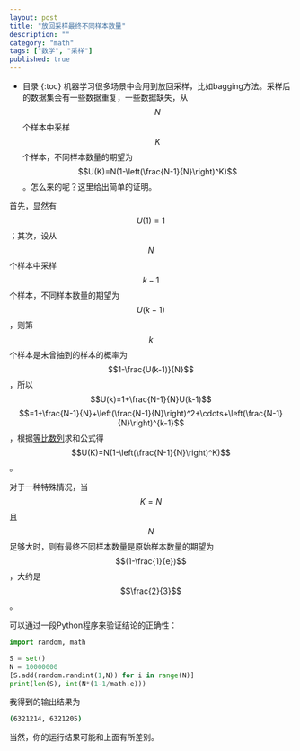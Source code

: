 ```yaml
---
layout: post
title: "放回采样最终不同样本数量"
description: ""
category: "math"
tags: ["数学", "采样"]
published: true
---
```


* 目录
{:toc}
机器学习很多场景中会用到放回采样，比如bagging方法。采样后的数据集会有一些数据重复，一些数据缺失，从$$N​$$个样本中采样$$K​$$个样本，不同样本数量的期望为$$U(K)=N(1-\left(\frac{N-1}{N}\right)^K)​$$。怎么来的呢？这里给出简单的证明。

首先，显然有$$U(1)=1$$；其次，设从$$N$$个样本中采样$$k-1$$个样本，不同样本数量的期望为$$U(k-1)$$，则第$$k$$个样本是未曾抽到的样本的概率为$$1-\frac{U(k-1)}{N}$$，所以$$U(k)=1+\frac{N-1}{N}U(k-1)$$$$=1+\frac{N-1}{N}+\left(\frac{N-1}{N}\right)^2+\cdots+\left(\frac{N-1}{N}\right)^{k-1}$$，根据[等比数列](https://en.wikipedia.org/wiki/Geometric_progression)求和公式得$$U(K)=N(1-\left(\frac{N-1}{N}\right)^K)$$。

对于一种特殊情况，当$$K=N$$且$$N$$足够大时，则有最终不同样本数量是原始样本数量的期望为$$(1-\frac{1}{e})$$，大约是$$\frac{2}{3}$$。

可以通过一段Python程序来验证结论的正确性：

```python
import random, math

S = set()
N = 10000000
[S.add(random.randint(1,N)) for i in range(N)]
print(len(S), int(N*(1-1/math.e)))
```

我得到的输出结果为

```bash
(6321214, 6321205)
```

当然，你的运行结果可能和上面有所差别。